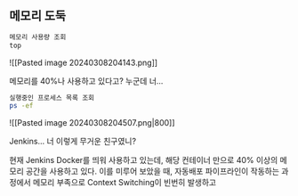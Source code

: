 ## 메모리 도둑

```bash
메모리 사용량 조회
top
```

![[Pasted image 20240308204143.png]]

메모리를 40%나 사용하고 있다고?
누군데 너...

```bash
실행중인 프로세스 목록 조회
ps -ef
```

![[Pasted image 20240308204507.png|800]]

Jenkins... 너 이렇게 무거운 친구였니?

현재 Jenkins Docker를 띄워 사용하고 있는데, 해당 컨테이너 만으로 40% 이상의 메모리 공간을 사용하고 있다.
이를 미루어 보았을 때, 자동배포 파이프라인이 작동하는 과정에서 메모리 부족으로 Context Switching이 빈번히 발생하고 
